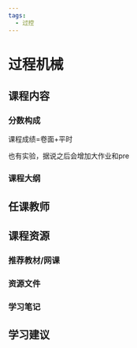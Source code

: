 ```yaml
---
tags:
  - 过控
---
```


# 过程机械

## 课程内容

### 分数构成

课程成绩=卷面+平时

也有实验，据说之后会增加大作业和pre

### 课程大纲


## 任课教师


## 课程资源

### 推荐教材/网课

### 资源文件

### 学习笔记

## 学习建议
